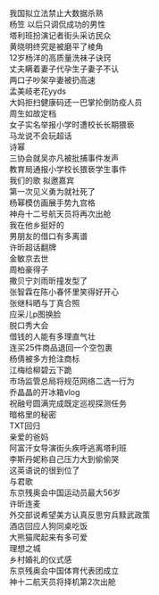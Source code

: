 我国拟立法禁止大数据杀熟  
杨笠 以后只调侃成功的男性  
塔利班扮演记者街头采访民众  
黄晓明终究是被磨平了棱角  
12岁杨洋的高质量洗袜子诀窍  
丈夫瞒着妻子代孕生子妻子不认  
两口子吵架孕妻被扔高速  
孟美岐老花yyds  
大妈拒扫健康码还一巴掌抡倒防疫人员  
周生如故定档  
女子实名举报小学时遭校长长期猥亵  
马龙说不会玩超话  
诗幂  
三协会就吴亦凡被批捕事件发声  
教育局通报小学校长猥亵学生事件  
我们的歌 拟邀嘉宾  
第一次见义勇为就社死了  
杨幂模仿画展手势九宫格  
神舟十二号航天员将再次出舱  
我在他乡挺好的  
男朋友的借口有多离谱  
许昕超话翻牌  
金敏京去世  
周柏豪得子  
撒贝宁刘雨昕撞发型了  
张智霖在陈小春怀里笑得好开心  
张继科晒与丁真合照  
应采儿p图换脸  
脱口秀大会  
借钱的人能有多理直气壮  
连买25件商品退回一个空包裹  
杨倩被多方抢注商标  
江梅给柳碧云下跪  
市场监管总局将规范网络二选一行为  
乔晶晶的开冰箱vlog  
祝融号圆满完成既定巡视探测任务  
暗格里的秘密  
TXT回归  
亲爱的爸妈  
阿富汗女导演街头疾呼逃离塔利班  
李斯丹妮称自己压力大到偷偷哭  
这英语说的很到位了  
与君歌  
东京残奥会中国运动员最大56岁  
许昕连麦  
外交部说希望美方认真反思穷兵黩武政策  
酒店回应人狗同桌吃饭  
大熊猫爬起来有多可爱  
理想之城  
乡村婚礼的仪式感  
东京残奥会中国体育代表团成立  
神十二航天员将择机第2次出舱  
